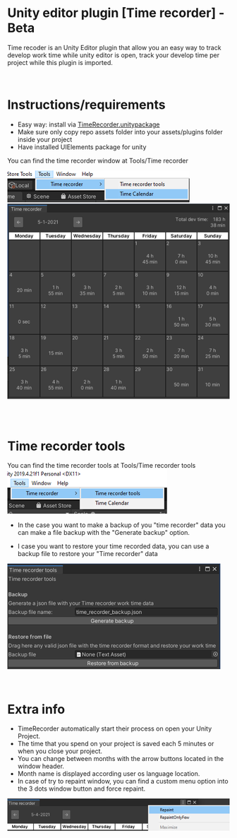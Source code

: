 # Unity editor plugin [Time recorder] - Beta
Time recoder is an Unity Editor plugin that allow you an easy way to track develop work time while unity editor is open, track your develop time per project while this plugin is imported.

<br/>

# Instructions/requirements
- Easy way: install via [TimeRecorder.unitypackage](./TimeRecorder.unitypackage)
- Make sure only copy repo assets folder into your assets/plugins folder inside your project
- Have installed UIElements package for unity

You can find the time recorder window at Tools/Time recorder

![Image of time recorder path](./img/time-recorder-path.png)
![Image of time recorder](./img/time-recorder.png)


<br/>
<br/>

# Time recorder tools

You can find the time recorder tools at Tools/Time recorder tools
![Image of time recorder tools path](./img/time-recorder-tools-path.png)

- In the case you want to make a backup of you "time recorder" data you can make a file backup with the "Generate backup" option.

- I case you want to restore your time recorded data, you can use a backup file to restore your "Time recorder" data

![Time recorder tools](./img/time-recorder-tools.png)

<br/>

# Extra info
- TimeRecorder automatically start their process on open your Unity Project.
- The time that you spend on your project is saved each 5 minutes or when you close your project.
- You can change between months with the arrow buttons located in the window header.
- Month name is displayed according user os language location.
- In case of try to repaint window, you can find a custom menu option into the 3 dots window button and force repaint.

![Image of time recorder repaint path](./img/repaint-option.png)
